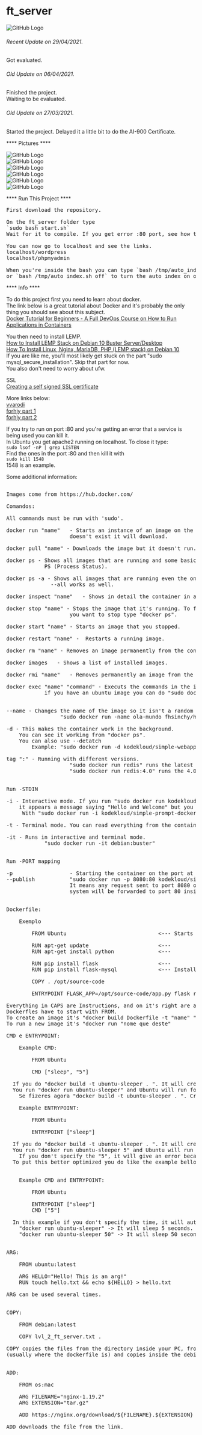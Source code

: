 # ft_server

![GitHub Logo](/extras/images/Success.png)

###### <i>Recent Update on 29/04/2021.</i>
Got evaluated.

###### <i>Old Update on 06/04/2021.</i>
Finished the project.\
Waiting to be evaluated.

###### <i>Old Update on 27/03/2021.</i>
Started the project.
Delayed it a little bit to do the AI-900 Certificate.

**** Pictures ****

![GitHub Logo](/extras/images/image1.png)\
![GitHub Logo](/extras/images/image6.png)\
![GitHub Logo](/extras/images/image3.png)\
![GitHub Logo](/extras/images/image4.png)\
![GitHub Logo](/extras/images/image2.png)\
![GitHub Logo](/extras/images/image5.png)

**** Run This Project ****

<pre>
First download the repository. 

On the ft_server folder type 
`sudo bash start.sh`
Wait for it to compile. If you get error :80 port, see how to solve it below.

You can now go to localhost and see the links.
localhost/wordpress
localhost/phpmyadmin

When you're inside the bash you can type `bash /tmp/auto_index.sh on`
or `bash /tmp/auto_index.sh off` to turn the auto_index on or off.
</pre>



**** Info ****

To do this project first you need to learn about docker.\
The link below is a great tutorial about Docker and it's probably the only thing you should see about this subject.\
[Docker Tutorial for Beginners - A Full DevOps Course on How to Run Applications in Containers](https://www.youtube.com/watch?v=fqMOX6JJhGo)

You then need to install LEMP.\
[How to Install LEMP Stack on Debian 10 Buster Server/Desktop](https://www.linuxbabe.com/debian/install-lemp-stack-debian-10-buster)\
[How To Install Linux, Nginx, MariaDB, PHP (LEMP stack) on Debian 10](https://www.digitalocean.com/community/tutorials/how-to-install-linux-nginx-mariadb-php-lemp-stack-on-debian-10)\
If you are like me, you'll most likely get stuck on the part "sudo mysql_secure_installation". Skip that part for now.\
You also don't need to worry about ufw.

SSL\
[Creating a self signed SSL certificate](https://linuxize.com/post/creating-a-self-signed-ssl-certificate/)

More links below:\
[vvarodi](https://github.com/vvarodi/ft_server)\
[forhjy part 1](https://forhjy.medium.com/how-to-install-lemp-wordpress-on-debian-buster-by-using-dockerfile-1-75ddf3ede861)\
[forhjy part 2](https://forhjy.medium.com/42-ft-server-how-to-install-lemp-wordpress-on-debian-buster-by-using-dockerfile-2-4042adb2ab2c)


If you try to run on port :80 and you're getting an error that a service is being used you can kill it.\
In Ubuntu you get apache2 running on localhost. To close it type:\
`sudo lsof -nP | grep LISTEN` \
Find the ones in the port :80 and then kill it with\
`sudo kill 1548`\
1548 is an example.

Some additional information:

<pre>

Images come from https://hub.docker.com/

Comandos:

All commands must be run with 'sudo'.

docker run "name"	- Starts an instance of an image on the docker host. If the image
                    doesn't exist it will download.

docker pull "name" - Downloads the image but it doesn't run.

docker ps - Shows all images that are running and some basic informations about them.
            PS (Process Status).

docker ps -a - Shows all images that are running even the ones that have stopped.
		      --all	works as well.

docker inspect "name"	- Shows in detail the container in a JSON file.

docker stop "name" - Stops the image that it's running. To find the name of the image
                    you want to stop type "docker ps".

docker start "name"	- Starts an image that you stopped.

docker restart "name" -  Restarts a running image.

docker rm "name" - Removes an image permanently from the container.

docker images	- Shows a list of installed images.

docker rmi "name"	- Removes permanently an image from the host.

docker exec "name" "command" - Executs the commands in the image. For example 
            if you have an ubuntu image you can do "sudo docker exec "ubuntu-name" ls"


--name - Changes the name of the image so it isn't a random name.  
				 "sudo docker run -name ola-mundo fhsinchy/hello-dock"

-d - This makes the container work in the background.
    You can see it working from "docker ps".
    You can also use --detatch
		Example: "sudo docker run -d kodekloud/simple-webapp"

tag ":"	- Running with different versions.
					"sudo docker run redis" runs the latest verison.
					"sudo docker run redis:4.0" runs the 4.0 version.


Run -STDIN

-i - Interactive mode. If you run "sudo docker run kodekloud/simple-prompt-docker" 
    it appears a message saying "Hello and Welcome" but you can not interact with it.
     With "sudo docker run -i kodekloud/simple-prompt-docker" you can.

-t - Terminal mode. You can read everything from the container.

-it - Runs in interactive and terminal mode.
			"sudo docker run -it debian:buster"


Run -PORT mapping

-p					- Starting the container on the port at your choice.
--publish			"sudo docker run -p 8080:80 kodekloud/simple-webapp".
					It means any request sent to port 8080 of your host
					system will be forwarded to port 80 inside the container‌.


Dockerfile:

	Exemplo

		FROM Ubuntu								<--- Starts with the OS.

		RUN apt-get update						<---
		RUN apt-get install python				<---

		RUN pip install flask					<---
		RUN pip install flask-mysql				<--- Installing dependencies.

		COPY . /opt/source-code

		ENTRYPOINT FLASK_APP=/opt/source-code/app.py flask run

Everything in CAPS are Instructions, and on it's right are arguments.
Dockerfles have to start with FROM.
To create an image it's "docker build Dockerfile -t "name" "directory"
To run a new image it's "docker run "nome que deste"

CMD e ENTRYPOINT:

	Example CMD:

		FROM Ubuntu

		CMD ["sleep", "5"]

  If you do "docker build -t ubuntu-sleeper . ". It will create the image.
  You run "docker run ubuntu-sleeper" and Ubuntu will run for only 5 seconds.
	Se fizeres agora "docker build -t ubuntu-sleeper . ". Crias a image.

	Example ENTRYPOINT:

		FROM Ubuntu

		ENTRYPOINT ["sleep"]

  If you do "docker build -t ubuntu-sleeper . ". It will create the image.
  You run "docker run ubuntu-sleeper 5" and Ubuntu will run for only 5 seconds.
	If you don't specify the "5", it will give an error because you didn't say the time.
  To put this better optimized you do like the example bellow.


	Example CMD and ENTRYPOINT:

		FROM Ubuntu

		ENTRYPOINT ["sleep"]
		CMD ["5"]

  In this example if you don't specify the time, it will automatically be 5 seconds.
	"docker run ubuntu-sleeper" -> It will sleep 5 seconds.
	"docker run ubuntu-sleeper 50" -> It will sleep 50 seconds.


ARG:

	FROM ubuntu:latest

	ARG HELLO="Hello! This is an arg!"
	RUN touch hello.txt && echo ${HELLO} > hello.txt

ARG can be used several times.


COPY:

	FROM debian:latest

	COPY lvl_2_ft_server.txt .

COPY copies the files from the directory inside your PC, from where you're doing the build 
(usually where the dockerfile is) and copies inside the debian in this case.


ADD:

	FROM os:mac

	ARG FILENAME="nginx-1.19.2"
	ARG EXTENSION="tar.gz"

	ADD https://nginx.org/download/${FILENAME}.${EXTENSION} .

ADD downloads the file from the link.

</pre>
